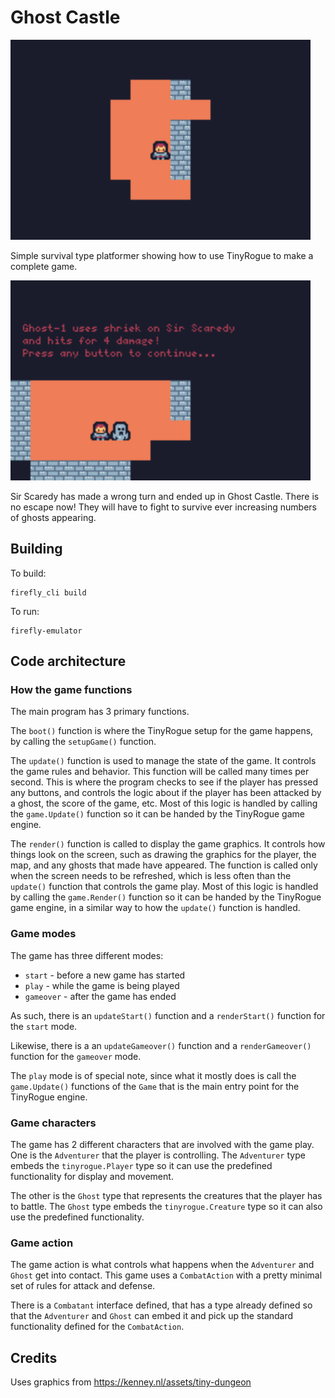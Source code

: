 # Ghost Castle

<img src="./images/ghost.png" alt="ghost screenshot" width="480"/>

Simple survival type platformer showing how to use TinyRogue to make a complete game.

<img src="./images/ghost-combat.png" alt="ghost combat screenshot" width="480"/>

Sir Scaredy has made a wrong turn and ended up in Ghost Castle. There is no escape now! They will have to fight to survive ever increasing numbers of ghosts appearing.

## Building

To build:

```shell
firefly_cli build
```

To run:

```
firefly-emulator
```

## Code architecture

### How the game functions

The main program has 3 primary functions.

The `boot()` function is where the TinyRogue setup for the game happens, by calling the `setupGame()` function.

The `update()` function is used to manage the state of the game. It controls the game rules and behavior. This function will be called many times per second. This is where the program checks to see if the player has pressed any buttons, and controls the logic about if the player has been attacked by a ghost, the score of the game, etc. Most of this logic is handled by calling the `game.Update()` function so it can be handed by the TinyRogue game engine.

The `render()` function is called to display the game graphics. It controls how things look on the screen, such as drawing the graphics for the  player, the map, and any ghosts that made have appeared. The function is called only when the screen needs to be refreshed, which is less often than the `update()` function that controls the game play. Most of this logic is handled by calling the `game.Render()` function so it can be handed by the TinyRogue game engine, in a similar way to how the `update()` function is handled.

### Game modes

The game has three different modes:

- `start` - before a new game has started
- `play` - while the game is being played
- `gameover` - after the game has ended

As such, there is an `updateStart()` function and a `renderStart()` function for the `start` mode.

Likewise, there is a  an `updateGameover()` function and a `renderGameover()` function for the `gameover` mode.

The `play` mode is of special note, since what it mostly does is call the `game.Update()` functions of the `Game` that is the main entry point for the TinyRogue engine.

### Game characters

The game has 2 different characters that are involved with the game play. One is the `Adventurer` that the player is controlling. The `Adventurer` type embeds the `tinyrogue.Player` type so it can use the predefined functionality for display and movement.

The other is the `Ghost` type that represents the creatures that the player has to battle. The `Ghost` type embeds the `tinyrogue.Creature` type so it can also use the predefined functionality.

### Game action

The game action is what controls what happens when the `Adventurer` and `Ghost` get into contact. This game uses a `CombatAction` with a pretty minimal set of rules for attack and defense.

There is a `Combatant` interface defined, that has a type already defined so that the `Adventurer` and `Ghost` can embed it and pick up the standard functionality defined for the `CombatAction`.

## Credits

Uses graphics from https://kenney.nl/assets/tiny-dungeon

